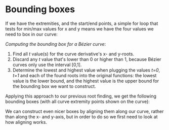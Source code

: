 # Bounding boxes

If we have the extremities, and the start/end points, a simple for loop that tests for min/max values for x and y means we have the four values we need to box in our curve:

*Computing the bounding box for a Bézier curve*:

1. Find all *t* value(s) for the curve derivative's x- and y-roots.
2. Discard any *t* value that's lower than 0 or higher than 1, because Bézier curves only use the interval [0,1].
3. Determine the lowest and highest value when plugging the values *t=0*, *t=1* and each of the found roots into the original functions: the lowest value is the lower bound, and the highest value is the upper bound for the bounding box we want to construct.

Applying this approach to our previous root finding, we get the following bounding boxes (with all curve extremity points shown on the curve):

<Graphic title="Quadratic Bézier bounding box" setup={this.setupQuadratic} draw={this.draw} />
<Graphic title="Cubic Bézier bounding box" setup={this.setupCubic} draw={this.draw} />

We can construct even nicer boxes by aligning them along our curve, rather than along the x- and y-axis, but in order to do so we first need to look at how aligning works.
